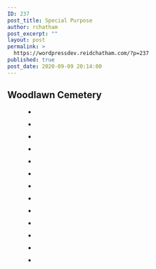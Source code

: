 ```yaml
---
ID: 237
post_title: Special Purpose
author: rchatham
post_excerpt: ""
layout: post
permalink: >
  https://wordpressdev.reidchatham.com/?p=237
published: true
post_date: 2020-09-09 20:14:00
---
```

<!-- wp:heading -->
<h2>Woodlawn Cemetery</h2>
<!-- /wp:heading -->

<!-- wp:gallery {"ids":[250,249,248,247,246,245,244,243,242,241,240,239,238]} -->
<figure class="wp-block-gallery columns-3 is-cropped"><ul class="blocks-gallery-grid"><li class="blocks-gallery-item"><figure><img src="http://wordpressdev.reidchatham.com/wp-content/uploads/2020/09/Cremation-Garden-Woodlawn-Cemetery-1024x768.jpg" alt="" data-id="250" data-full-url="http://wordpressdev.reidchatham.com/wp-content/uploads/2020/09/Cremation-Garden-Woodlawn-Cemetery-scaled.jpg" data-link="http://wordpressdev.reidchatham.com/?attachment_id=250" class="wp-image-250"/></figure></li><li class="blocks-gallery-item"><figure><img src="http://wordpressdev.reidchatham.com/wp-content/uploads/2020/09/Cremation-Garden-6-Woodlawn-Cemetery-1024x768.jpg" alt="" data-id="249" data-full-url="http://wordpressdev.reidchatham.com/wp-content/uploads/2020/09/Cremation-Garden-6-Woodlawn-Cemetery-scaled.jpg" data-link="http://wordpressdev.reidchatham.com/?attachment_id=249" class="wp-image-249"/></figure></li><li class="blocks-gallery-item"><figure><img src="http://wordpressdev.reidchatham.com/wp-content/uploads/2020/09/Cremation-garden-5-Woodlawn-Cemetery-1024x768.jpg" alt="" data-id="248" data-full-url="http://wordpressdev.reidchatham.com/wp-content/uploads/2020/09/Cremation-garden-5-Woodlawn-Cemetery-scaled.jpg" data-link="http://wordpressdev.reidchatham.com/?attachment_id=248" class="wp-image-248"/></figure></li><li class="blocks-gallery-item"><figure><img src="http://wordpressdev.reidchatham.com/wp-content/uploads/2020/09/Cremation-Garden-4-Woodlawn-Cemetery-1024x768.jpg" alt="" data-id="247" data-full-url="http://wordpressdev.reidchatham.com/wp-content/uploads/2020/09/Cremation-Garden-4-Woodlawn-Cemetery-scaled.jpg" data-link="http://wordpressdev.reidchatham.com/?attachment_id=247" class="wp-image-247"/></figure></li><li class="blocks-gallery-item"><figure><img src="http://wordpressdev.reidchatham.com/wp-content/uploads/2020/09/Cremation-Garden-3-Woodlawn-Cemetery-1024x768.jpg" alt="" data-id="246" data-full-url="http://wordpressdev.reidchatham.com/wp-content/uploads/2020/09/Cremation-Garden-3-Woodlawn-Cemetery-scaled.jpg" data-link="http://wordpressdev.reidchatham.com/?attachment_id=246" class="wp-image-246"/></figure></li><li class="blocks-gallery-item"><figure><img src="http://wordpressdev.reidchatham.com/wp-content/uploads/2020/09/Cremation-Garden-2-Woodlawn-Cemetery-1024x768.jpg" alt="" data-id="245" data-full-url="http://wordpressdev.reidchatham.com/wp-content/uploads/2020/09/Cremation-Garden-2-Woodlawn-Cemetery-scaled.jpg" data-link="http://wordpressdev.reidchatham.com/?attachment_id=245" class="wp-image-245"/></figure></li><li class="blocks-gallery-item"><figure><img src="http://wordpressdev.reidchatham.com/wp-content/uploads/2020/09/Arbor-Estate-Water-Feature-Woodlawn-Cemetery-1024x768.jpg" alt="" data-id="244" data-full-url="http://wordpressdev.reidchatham.com/wp-content/uploads/2020/09/Arbor-Estate-Water-Feature-Woodlawn-Cemetery-scaled.jpg" data-link="http://wordpressdev.reidchatham.com/?attachment_id=244" class="wp-image-244"/></figure></li><li class="blocks-gallery-item"><figure><img src="http://wordpressdev.reidchatham.com/wp-content/uploads/2020/09/Arbor-Estate-Walk-Woodlawn-Cemetery-1024x768.jpg" alt="" data-id="243" data-full-url="http://wordpressdev.reidchatham.com/wp-content/uploads/2020/09/Arbor-Estate-Walk-Woodlawn-Cemetery-scaled.jpg" data-link="http://wordpressdev.reidchatham.com/?attachment_id=243" class="wp-image-243"/></figure></li><li class="blocks-gallery-item"><figure><img src="http://wordpressdev.reidchatham.com/wp-content/uploads/2020/09/Arbor-Estate-Walk-2-Woodlawn-Cemetery-1024x768.jpg" alt="" data-id="242" data-full-url="http://wordpressdev.reidchatham.com/wp-content/uploads/2020/09/Arbor-Estate-Walk-2-Woodlawn-Cemetery-scaled.jpg" data-link="http://wordpressdev.reidchatham.com/?attachment_id=242" class="wp-image-242"/></figure></li><li class="blocks-gallery-item"><figure><img src="http://wordpressdev.reidchatham.com/wp-content/uploads/2020/09/Arbor-Estate-Pedestrian-Bridge-Woodlawn-Cemetery-1024x768.jpg" alt="" data-id="241" data-full-url="http://wordpressdev.reidchatham.com/wp-content/uploads/2020/09/Arbor-Estate-Pedestrian-Bridge-Woodlawn-Cemetery-scaled.jpg" data-link="http://wordpressdev.reidchatham.com/?attachment_id=241" class="wp-image-241"/></figure></li><li class="blocks-gallery-item"><figure><img src="http://wordpressdev.reidchatham.com/wp-content/uploads/2020/09/Arbor-Estate-Bridge-Wood-Lawn-Cemetery-1024x768.jpg" alt="" data-id="240" data-full-url="http://wordpressdev.reidchatham.com/wp-content/uploads/2020/09/Arbor-Estate-Bridge-Wood-Lawn-Cemetery-scaled.jpg" data-link="http://wordpressdev.reidchatham.com/?attachment_id=240" class="wp-image-240"/></figure></li><li class="blocks-gallery-item"><figure><img src="http://wordpressdev.reidchatham.com/wp-content/uploads/2020/09/Arbor-Estate-at-Woodlawn-Cemetery-Orlando-Florida-1024x768.jpg" alt="" data-id="239" data-full-url="http://wordpressdev.reidchatham.com/wp-content/uploads/2020/09/Arbor-Estate-at-Woodlawn-Cemetery-Orlando-Florida-scaled.jpg" data-link="http://wordpressdev.reidchatham.com/?attachment_id=239" class="wp-image-239"/></figure></li><li class="blocks-gallery-item"><figure><img src="http://wordpressdev.reidchatham.com/wp-content/uploads/2020/09/Mausoleum-at-Woodlawn-Cemetery-1024x768.jpg" alt="" data-id="238" data-full-url="http://wordpressdev.reidchatham.com/wp-content/uploads/2020/09/Mausoleum-at-Woodlawn-Cemetery-scaled.jpg" data-link="http://wordpressdev.reidchatham.com/?attachment_id=238" class="wp-image-238"/></figure></li></ul></figure>
<!-- /wp:gallery -->